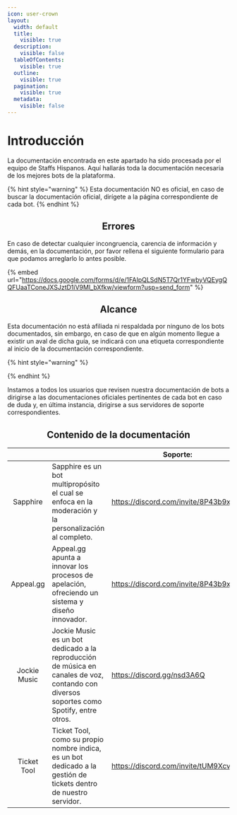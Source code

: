 ```yaml
---
icon: user-crown
layout:
  width: default
  title:
    visible: true
  description:
    visible: false
  tableOfContents:
    visible: true
  outline:
    visible: true
  pagination:
    visible: true
  metadata:
    visible: false
---
```


# Introducción

La documentación encontrada en este apartado ha sido procesada por el equipo de Staffs Hispanos. Aquí hallarás toda la documentación necesaria de los mejores bots de la plataforma.

{% hint style="warning" %}
Esta documentación NO es oficial, en caso de buscar la documentación oficial, dirígete a la página correspondiente de cada bot.
{% endhint %}

<h2 align="center">Errores</h2>

En caso de detectar cualquier incongruencia, carencia de información y demás, en la documentación, por favor rellena el siguiente formulario para que podamos arreglarlo lo antes posible.

{% embed url="https://docs.google.com/forms/d/e/1FAIpQLSdN5T7Qr1YFwbyVQEygQQFUaaTConeJXSJztD1iV9Ml_bXfkw/viewform?usp=send_form" %}

<h2 align="center">Alcance</h2>

Esta documentación no está afiliada ni respaldada por ninguno de los bots documentados, sin embargo, en caso de que en algún momento llegue a existir un aval de dicha guía, se indicará con una etiqueta correspondiente al inicio de la documentación correspondiente.

{% hint style="warning" %}

{% endhint %}

Instamos a todos los usuarios que revisen nuestra documentación de bots a dirigirse a las documentaciones oficiales pertinentes de cada bot en caso de duda y, en última instancia, dirigirse a sus servidores de soporte correspondientes.

<h2 align="center">Contenido de la documentación</h2>

<table data-view="cards"><thead><tr><th align="center"></th><th></th><th data-type="content-ref">Soporte:</th><th data-type="content-ref">Documentación:</th><th data-type="checkbox">Afiliado:</th><th data-hidden data-card-cover data-type="files"></th></tr></thead><tbody><tr><td align="center">Sapphire</td><td>Sapphire es un bot multipropósito el cual se enfoca en la moderación y la personalización al completo.</td><td><a href="https://discord.com/invite/8P43b9xEZS">https://discord.com/invite/8P43b9xEZS</a></td><td><a href="https://docs.sapph.xyz/#/overview">https://docs.sapph.xyz/#/overview</a></td><td>false</td><td><a href=".gitbook/assets/37e0fb2dcf8d219aa92bf02f47ea60eb.png">37e0fb2dcf8d219aa92bf02f47ea60eb.png</a></td></tr><tr><td align="center">Appeal.gg</td><td>Appeal.gg apunta a innovar los procesos de apelación, ofreciendo un sistema y diseño innovador.</td><td><a href="https://discord.com/invite/8P43b9xEZS">https://discord.com/invite/8P43b9xEZS</a></td><td><a href="https://docs.sapph.xyz/#/appeals">https://docs.sapph.xyz/#/appeals</a></td><td>false</td><td><a href=".gitbook/assets/91efa4315846a2b3a87daa359564a695.png">91efa4315846a2b3a87daa359564a695.png</a></td></tr><tr><td align="center">Jockie Music</td><td>Jockie Music es un bot dedicado a la reproducción de música en canales de voz, contando con diversos soportes como Spotify, entre otros.</td><td><a href="https://discord.gg/nsd3A6Q">https://discord.gg/nsd3A6Q</a></td><td><a href="https://www.jockiemusic.com/commands">https://www.jockiemusic.com/commands</a></td><td>false</td><td><a href=".gitbook/assets/rendegragvr.png">rendegragvr.png</a></td></tr><tr><td align="center">Ticket Tool</td><td>Ticket Tool, como su propio nombre indica, es un bot dedicado a la gestión de tickets dentro de nuestro servidor.</td><td><a href="https://discord.com/invite/tUM9Xcv">https://discord.com/invite/tUM9Xcv</a></td><td><a href="https://docs.tickettool.xyz/">https://docs.tickettool.xyz/</a></td><td>false</td><td><a href=".gitbook/assets/fogravregfvater.png">fogravregfvater.png</a></td></tr></tbody></table>
